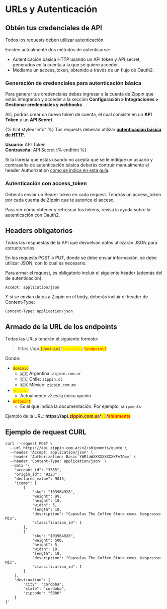 # URLs y Autenticación

## Obtén tus credenciales de API

Todos los requests deben utilizar autenticación.&#x20;

Existen actualmente dos métodos de autenticarse:

* Autenticación básica HTTP usando un API token y API secret, generados en la cuenta a la que se quiere acceder.
* Mediante un access\_token, obtenido a través de un flujo de Oauth2.

### Generación de credenciales para autenticación básica

Para generar tus credenciales debes ingresar a la cuenta de Zippin que estás integrando y acceder a la sección **Configuración > Integraciones > Gestionar credenciales y webhooks**

Allí, podrás crear un nuevo token de cuenta, el cual consiste en un **API Token** y un **API Secret.**

{% hint style="info" %}
Tus requests deberán utilizar [**autenticación básica de HTTP**](https://es.wikipedia.org/wiki/Autenticaci%C3%B3n\_de\_acceso\_b%C3%A1sica)**.**

**Usuario:** API Token \
**Contraseña:** API Secret
{% endhint %}

Si la librería que estás usando no acepta que se le indique un usuario y contraseña de autenticación básica deberás contruir manualmente el header Authorization [como se indica en esta guía](https://diego.com.es/autenticacion-http).

### Autenticación con access\_token

Deberás enviar un Bearer token en cada request. Tendrás un access\_token por cada cuenta de Zippin que te autorice el acceso.

Para ver cómo obtener y refrescar los tokens, revisa la ayuda sobre la autenticación con Oauth2.

## Headers obligatorios

Todas las respuestas de la API que devuelvan datos utilizarán JSON para estructurarlos.

En los requests POST o PUT, donde se debe enviar información, se debe utilizar JSON, con lo cual es necesario.

Para armar el request, es obligatorio incluir el siguiente header (además del de autenticación):

```
Accept: application/json
```

Y si se envían datos a Zippin en el body, deberás incluir el header de Content-Type:

```
Content-Type: application/json
```

## Armado de la URL de los endpoints

Todas las URLs tendrán el siguiente formato:

> https://api.<mark style="color:purple;">`{dominio}`</mark>/<mark style="color:orange;">`{version}`</mark>/<mark style="color:red;">`{endpoint}`</mark>

Donde:

* <mark style="color:purple;">`dominio`</mark>
  * 🇦🇷 Argentina: `zippin.com.ar`&#x20;
  * 🇨🇱 Chile: `zippin.cl`
  * 🇲🇽 México: `zippin.com.mx`
* <mark style="color:orange;">`version`</mark>
  * Actualmente `v2` es la única opción.
* <mark style="color:red;">`endpoint`</mark>
  * Es el que indica la documentación. Por ejemplo: `shipments`

Ejemplo de la URL: **https://api.**<mark style="color:purple;">**zippin.com.ar**</mark>**/**<mark style="color:orange;">**v2**</mark>**/**<mark style="color:red;">**shipments**</mark>&#x20;

## Ejemplo de request CURL

```
curl --request POST \
  --url https://api.zippin.com.ar/v2/shipments/quote \
  --header 'Accept: application/json' \
  --header 'Authorization: Basic YWRtaWXXXXXXXXXXFvIQ==' \
  --header 'Content-Type: application/json' \
  --data '{
	"account_id": "3355",
	"origin_id": "9323",
	"declared_value": 9015,
	"items": [
		{
			"sku": "103964928",
			"weight": 99,
			"height": 10,
			"width": 5,
			"length": 10,
			"description": "Capsulas The Coffee Store comp. Nespresso Mix",
			"classification_id": 1
		},
		{
			"sku": "103964928",
			"weight": 500,
			"height": 5,
			"width": 10,
			"length": 10,
			"description": "Capsulas The Coffee Store comp. Nespresso Mix",
			"classification_id": 1
		}
	],
	"destination": {
		"city": "cordoba",
		"state": "cordoba",
		"zipcode": "5000"
	}
}'
```
